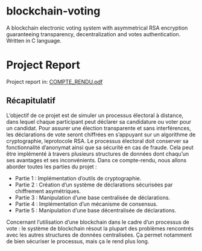 # blockchain-voting
A blockchain electronic voting system with asymmetrical RSA encryption guaranteeing transparency, decentralization and votes authentication. Written in C language.

# Project Report
Project report in: [COMPTE_RENDU.pdf](https://github.com/aiuc/blockchain-voting/files/10303502/COMPTE_RENDU.pdf)

## Récapitulatif
L’objectif de ce projet est de simuler un processus électoral à distance, dans lequel chaque participant peut déclarer sa candidature ou voter pour un candidat. Pour assurer une élection transparente et sans interférences, les déclarations de vote seront chiffrées en s’appuyant sur un algorithme de cryptographie, leprotocole RSA. 
Le processus électoral doit conserver sa fonctionnalité d’anonymat ainsi que sa sécurité en cas de fraude. Cela peut être implémenté à travers plusieurs structures de données dont chaqu’un ses avantages et ses inconvénients. Dans ce compte-rendu, nous allons aborder toutes les parties du projet : 
- Partie 1 : Implémentation d’outils de cryptographie. 
- Partie 2 : Création d’un système de déclarations sécurisées par chiffrement asymétriques. 
- Partie 3 : Manipulation d’une base centralisée de déclarations. 
- Partie 4 : Implémentation d’un mécanisme de consensus. 
- Partie 5 : Manipulation d’une base décentralisée de déclarations.

Concernant l’utilisation d’une blockchain dans le cadre d’un processus de vote : le système de blockchain résout la plupart des problèmes rencontrés avec les autres structures de données centralisées. Ça permet notamment de bien sécuriser le processus, mais ça le rend plus long.
